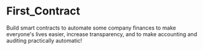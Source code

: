# First_Contract
Build smart contracts to automate some company finances to make everyone's lives easier, increase transparency, and to make accounting and auditing practically automatic!
